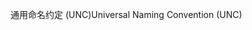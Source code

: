 <span data-ttu-id="833bf-101">通用命名约定 (UNC)</span><span class="sxs-lookup"><span data-stu-id="833bf-101">Universal Naming Convention (UNC)</span></span>